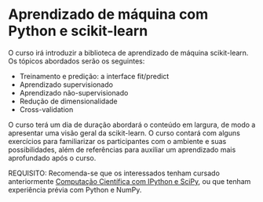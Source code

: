 Aprendizado de máquina com Python e scikit-learn
================================================

O curso irá introduzir a biblioteca de aprendizado de máquina scikit-learn.
Os tópicos abordados serão os seguintes:

- Treinamento e predição: a interface fit/predict
- Aprendizado supervisionado
- Aprendizado não-supervisionado
- Redução de dimensionalidade
- Cross-validation

O curso terá um dia de duração abordará o conteúdo em largura, de modo a
apresentar uma visão geral da scikit-learn. O curso contará com alguns
exercícios para familiarizar os participantes com o ambiente e suas
possibilidades, além de referências para auxiliar um aprendizado mais
aprofundado após o curso.

REQUISITO: Recomenda-se que os interessados tenham cursado anteriormente
[Computação Científica com IPython e SciPy](https://github.com/thsant/scipy-intro), ou que tenham experiência
prévia com Python e NumPy.
